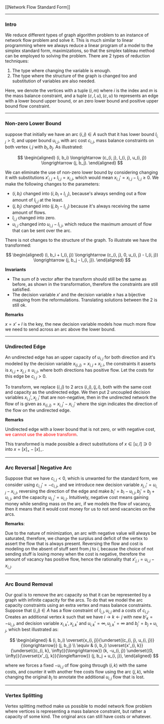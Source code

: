 [[Network Flow Standard Form]]

---
### **Intro**

We reduce different types of graph algorithm problem to an instance of network flow problem and solve it. This is much similar to linear programming where we always reduce a linear program of a model to the simplex standard form, maximizations, so that the simplex tableau method can be employed to solving the problem. There are 2 types of reduction techniques: 
1. The type where changing the variable is enough. 
2. The type where the structure of the graph is changed too and substitution of variables are also needed. 

Here, we denote the vertices with a tuple $(i, m)$ where $i$ is the index and $m$ is the mass balance constraint, and a tuple $(c, l, u), (c, u)$ to represents an edge with a lower bound upper bound, or an zero lower bound and positive upper bound flow constraint. 

---
### **Non-zero Lower Bound**

suppose that initially we have an arc $(i, j)\in A$ such that it has lower bound $l_{i, j} > 0$, and upper bound $u_{i, j}$, with arc cost $c_{i, j}$, mass balance constraints on both vertex $i, j$ with $b_i, b_j$. As illustrated: 

$$
\begin{aligned}
    (i, b_i) \longrightarrow (c_{i, j}, l_{i, j}, u_{i, j}) \longrightarrow (j, b_j).
\end{aligned}
$$

We can eliminate the use of non-zero lower bound by considering changing it with substitutions $x'_{i, j} + l_{i, j} = x_{i, j}$, which would mean $x_{i, j}' = x_{i, j} - l_{i, j} \ge 0$. We make the following changes to the parameters: 

* $(i, b_i)$ changed into $(i, b_i + l_{i, j})$, because's always sending out a flow amount of $l_{i, j}$ at the least. 
* $(j, b_j)$ changed into $(j, b_j - l_{i, j})$ because it's always receiving the same amount of flows. 
* $l_{i, j}$ changed into zero. 
* $u_{i, j}$ changed into $u_{i, j} - l_{i,j}$, which reduce the maximum amount of flow that can be sent over the arc. 

There is not changes to the structure of the graph. To illustrate we have the transformed: 

$$
\begin{aligned}
    (i, b_i + l_{i, j}) \longrightarrow (c_{i, j}, 0, u_{i, j} - l_{i, j}) \longrightarrow (j, b_j - l_{i, j}).
\end{aligned}
$$

**Invariants**
- The sum of $b$ vector after the transform should still be the same as before, as shown in the transformation, therefore the constraints are still satisfied. 
- The decision variable $x'$ and the decision variable $x$ has a bijective mapping from the reformulations. Translating solutions between the 2 is still ok. 

**Remarks**

$x = x' + l$ is the key, the new decision variable models how much more flow we need to send across an arc above the lower bound. 


---
### **Undirected Edge**
An undirected edge has an upper capacity of $u_{i, j}$ for both direction and it's modeled by the decision variable $x_{\{i, j\}} = x_{i, j} + x_{j, i}$, the constraints it asserts is $x_{i, j} + x_{j, i} \le u_{i, j}$, where both directions has positive flow. Let the costs for this edge be $c_{i, j} > 0$. 

To transform, we replace $\{i, j\}$ to 2 arcs $(i, j), (j, i)$, both with the same cost and capacity as the undirected edge. We then put 2 uncoupled decision variables $x_{i, j}', x_{j, i}'$ that are non-negative, then in the undirected network the flow of is given as $x_{\{i, j\}} = x_{i, j}' - x_{i, j}'$ where the sign indicates the direction of the flow on the undirected edge. 


**Remarks**

Undirected edge with a lower bound that is not zero, or with negative cost, <span style="color:red">we cannot use the above transform</span>. 

This transformed is made possible a direct substitutions of $x\in [u, l]\ni 0$ into $x = [x]_+ - [x]_-$. 

---
### **Arc Reversal | Negative Arc**

Suppose that we have $c_{i, j} < 0$, which is unwanted for the standard form, we consider using $c_{i, j}' = -c_{i, j}$, and we introduce new decision variable $x_{j,i}' = u_{i, j} - x_{i, j}$, reversing the direction of the edge and make $b_i' = b_i - u_{i, j}, b_j' = b_j + u_{i, j}$, and the capacity $u_{i, j}' = u_{i, j}$. Intuitively, negative cost means gaining money while sending mass on the arc, if we models the flow of vacancy, then it means that it would cost money for us to not send vacancies on the arcs.  


**Remarks**:

Due to the nature of minimization, an arc with negative value will always be saturated, therefore, we change the surplus and deficit of the vertex to assert the flow that is always present. Reversing the flow and cost is modeling on the absent of stuff sent from $j$ to $i$, because the choice of not sending stuff is losing money when the cost is negative, therefore the amount of vacancy has positive flow, hence the rationality that $x'_{j, i} = u_{i, j} - x_{i, j}$. 

---
### **Arc Bound Removal**

Our goal is to remove the arc capacity so that it can be represented by a graph with infinite capacity for the arcs. To do that we model the arc capacity constraints using an extra vertex and mass balance constraints. Suppose that $(i, j)\in A$ has a flow constraint of $l_{i, j}, u_{i, j}$ and a costs of $c_{i, j}$. Creates an additional vertex $k$ such that we have $i\rightarrow k \leftarrow j$ with new $b'_{k} = -u_{i, j}$, and decision variable $x_{i,k}', x_{j, k}'$ and $u_{i, k}'= \infty, u_{j, k}'=\infty$ and $b_j'= b_j + u_{i, j}$, which best illustrated as: 

$$
\begin{aligned}
    & (i, b_i)
    \overset{x_{i, j}}{\underset{(c_{i, j}, u_{i, j})}{\longrightarrow}}
    (j, b_j) 
    \\
    \equiv & 
    (i, b_i)
    \overset{x'_{i, k}}{\underset{(c_{i, k}, \infty)}{\longrightarrow}}
    (k, -u_{i, j}) 
    \underset{(0, \infty)}{\overset{x'_{j, k}}{\longleftarrow}}
    (j, b_j + u_{i, j}), 
\end{aligned}
$$

where we forces a fixed $-u_{i, j}$ of flow going through $(i, k)$ with the same costs, and counter it with another free costs flow using the arc $(j, k)$, while changing the original $b_j$ to annotate the additional $u_{i, j}$ flow that is lost. 


---
### **Vertex Splitting**

Vertex splitting method make us possible to model network flow problem where vertices is representing a mass balance constraint, but rather a capacity of some kind. The original arcs can still have costs or whatever. 


